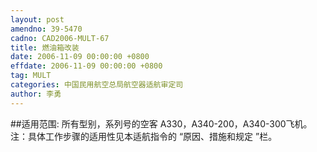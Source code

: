 ```yaml
---
layout: post
amendno: 39-5470
cadno: CAD2006-MULT-67
title: 燃油箱改装
date: 2006-11-09 00:00:00 +0800
effdate: 2006-11-09 00:00:00 +0800
tag: MULT
categories: 中国民用航空总局航空器适航审定司
author: 李勇
---
```


##适用范围:
所有型别，系列号的空客 A330，A340-200，A340-300飞机。
注：具体工作步骤的适用性见本适航指令的 “原因、措施和规定 ”栏。

